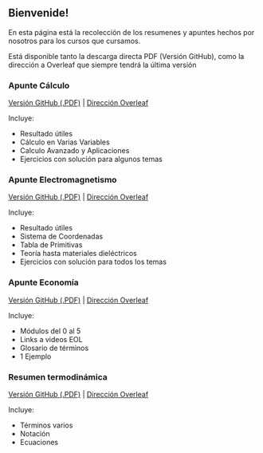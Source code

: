 ## Bienvenide!

En esta página está la recolección de los resumenes y apuntes hechos por nosotros para los cursos que cursamos. 

Está disponible tanto la descarga directa PDF (Versión GitHub), como la dirección a Overleaf que siempre tendrá la última versión


### Apunte Cálculo

[Versión GitHub (.PDF)](https://github.com/SirCrocker/Le-Touffe/releases/download/v5.11.20/Apunte_Calculo.pdf) | 
[Dirección Overleaf](https://es.overleaf.com/read/zgqpccknccbh)

Incluye:
- Resultado útiles 
- Cálculo en Varias Variables
- Calculo Avanzado y Aplicaciones
- Ejercicios con solución para algunos temas

### Apunte Electromagnetismo

[Versión GitHub (.PDF)](https://github.com/SirCrocker/Le-Touffe/releases/download/v5.11.20/Apunte_Electro.21.34.37.pdf) | 
[Dirección Overleaf](https://es.overleaf.com/read/jgrbxgybxdvb)

Incluye:
- Resultado útiles 
- Sistema de Coordenadas
- Tabla de Primitivas
- Teoría hasta materiales dieléctricos
- Ejercicios con solución para todos los temas

### Apunte Economía

[Versión GitHub (.PDF)](https://github.com/SirCrocker/Le-Touffe/releases/download/v5.11.20/Apunte_Econo.pdf) | 
[Dirección Overleaf](https://www.overleaf.com/read/bhgfgpwdxwhf)

Incluye:
- Módulos del 0 al 5
- Links a videos EOL
- Glosario de términos
- 1 Ejemplo

### Resumen termodinámica

[Versión GitHub (.PDF)](https://github.com/SirCrocker/Le-Touffe/releases/download/v5.11.20/Termodinamica.pdf) | 
[Dirección Overleaf](https://www.overleaf.com/read/fjkwbxggwtvs)

Incluye:
- Términos varios
- Notación
- Ecuaciones
